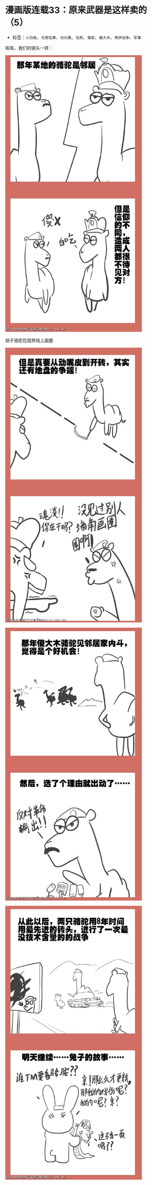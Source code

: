 # 漫画版连载33：原来武器是这样卖的（5）

* 标签：`小白兔`、`光荣往事`、`白头鹰`、`毛熊`、`骆驼`、`傻大木`、`两伊战争`、`军事`

咳咳，我们的镜头一转：

![comic_strip_33_1](../../assets/img/comic_strip_33_1.jpg)

胡子骆驼在国界线上画圈

![comic_strip_33_2](../../assets/img/comic_strip_33_2.jpg)

![comic_strip_33_3](../../assets/img/comic_strip_33_3.jpg)

![comic_strip_33_4](../../assets/img/comic_strip_33_4.jpg)
